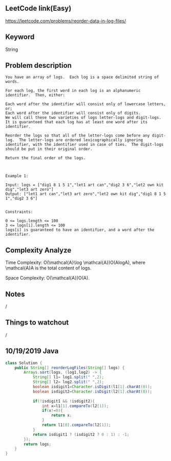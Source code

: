 ## LeetCode link(Easy)
https://leetcode.com/problems/reorder-data-in-log-files/

## Keyword
String

## Problem description
```
You have an array of logs.  Each log is a space delimited string of words.

For each log, the first word in each log is an alphanumeric identifier.  Then, either:

Each word after the identifier will consist only of lowercase letters, or;
Each word after the identifier will consist only of digits.
We will call these two varieties of logs letter-logs and digit-logs.  It is guaranteed that each log has at least one word after its identifier.

Reorder the logs so that all of the letter-logs come before any digit-log.  The letter-logs are ordered lexicographically ignoring identifier, with the identifier used in case of ties.  The digit-logs should be put in their original order.

Return the final order of the logs.

 

Example 1:

Input: logs = ["dig1 8 1 5 1","let1 art can","dig2 3 6","let2 own kit dig","let3 art zero"]
Output: ["let1 art can","let3 art zero","let2 own kit dig","dig1 8 1 5 1","dig2 3 6"]
 

Constraints:

0 <= logs.length <= 100
3 <= logs[i].length <= 100
logs[i] is guaranteed to have an identifier, and a word after the identifier.
```

## Complexity Analyze
Time Complexity: O(\mathcal{A}\log \mathcal{A})O(AlogA), where \mathcal{A}A is the total content of logs.

Space Complexity: O(\mathcal{A})O(A).

## Notes
/

## Things to watchout
/

## 10/19/2019 Java

```java
class Solution {
    public String[] reorderLogFiles(String[] logs) {
        Arrays.sort(logs, (log1,log2) -> {
            String[] l1= log1.split(" ",2);
            String[] l2= log2.split(" ",2);
            boolean isdigit1=Character.isDigit(l1[1].charAt(0));
            boolean isdigit2=Character.isDigit(l2[1].charAt(0));
            
            if(!isdigit1 && !isdigit2){
                int x=l1[1].compareTo(l2[1]);
                if(x!=0){
                    return x;
                }
                return l1[0].compareTo(l2[1]);
            }
            return isdigit1 ? (isdigit2 ? 0 : 1) : -1;       
        });
        return logs;
    }
}
```